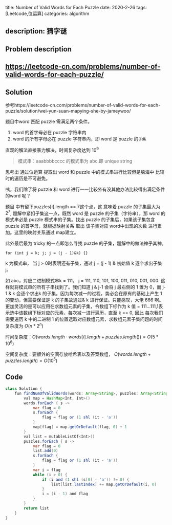 title:   Number of Valid Words for Each Puzzle
date: 2020-2-26
tags: [Leetcode,位运算]
categories: algorithm

description: 猜字谜
---

## Problem description

## https://leetcode-cn.com/problems/number-of-valid-words-for-each-puzzle/

## Solution

参考https://leetcode-cn.com/problems/number-of-valid-words-for-each-puzzle/solution/wei-yun-suan-mapying-she-by-jameywoo/

题目中word 匹配 puzzle 需满足两个条件。

1. word 的首字母必在 puzzle 字符串内
2. word 的所有字母必在 puzzle 字符串内，即 word 是 puzzle 的`子集`

直观的解法直接暴力解决，时间复杂度达到 $10^9$

> 模式串：aaabbbbcccc 的模式串为 abc.即 unique string

思考出 通过位运算 提取出 word 和 puzzle 中的模式串进行比较但是脑海中 比较时的遍历是不可避免。

咦，我们除了将 puzzle 和 word 进行一一比较外有没其他办法比较得出满足条件的word 呢？ 

题目 中有留下puzzles[i].length == 7这个点，这 意味着 puzzle 的子集最大为 $2^7$, 题解中紧扣子集这一点，既然 word 是 puzzle 的子集（字符串），那 word 的模式串必是 puzzle 模式串的子集。找出 puzzle 的子集后，如果该子集包含 puzzle 的首字母，就根据映射关系 取出 该子集对应 word中出现的次数 进行累加。这里的映射关系通过 map建立。

此外最后最为 tricky 的一点即怎么寻找 puzzle 的子集，题解中的做法神乎其神。

```
for (int j = k; j; j = (j - 1)&k) {}
```

k 为模式串， 当 j > 0时表明还有子集，通过 j = (j - 1) & 初始值 k 逐个求出子集 j。

如 abc，对应二进制模式串k = 111， j = 111, 110,  101, 100, 011, 010, 001, 000. 这样就将模式串的所有子串找到了。我们知道 j & j-1 会将 j 最右侧的 1 置为 0，而 j-1 & k 会逐个求出k 的子集。因为每次减一的过程，势必会在原有的基础上产生 1 的变动，但需要保证是 k 的子集故通过& k 进行保证。只能感叹，大佬 666 啊。	更加灵活的是可以应用在求数组元素的子集，令数组下标作为 k 值 = 111...111,1表示选中该数组下标对应的元素，每次减一进行遍历，直至 k == 0, 因此 每次我们需要遍历 k 中的二进制 1 的位置选取对应数组元素，求数组元素子集问题的时间复杂度为 $O(n * 2^n)$

时间复杂度：$O(words.length⋅words[i].length+puzzles.length()) = O(5 * 10^6)$

空间复杂度：要额外的空间存放哈希表以及答案数组， $O(words.length+puzzles.length) = O(10^5)$

## Code

```java
class Solution {
    fun findNumOfValidWords(words: Array<String>, puzzles: Array<String>): List<Int> {
        val map = HashMap<Int, Int>()
        words.forEach { s ->
            var flag = 0
            s.forEach {
                flag = flag or (1 shl (it - 'a'))
            }
            map[flag] = map.getOrDefault(flag, 0) + 1
        }
        val list = mutableListOf<Int>()
        puzzles.forEach { s ->
            var flag = 0
            list.add(0)
            s.forEach {
                flag = flag or (1 shl (it - 'a'))
            }
            var i = flag
            while (i > 0) {
                if (i and (1 shl (s[0] - 'a')) != 0) {
                    list[list.lastIndex] += map.getOrDefault(i, 0)
                }
                i = (i - 1) and flag
            }
        }
        return list
    }
}
```